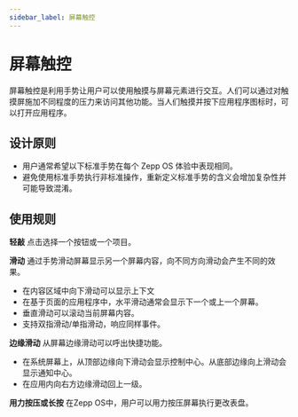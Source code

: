 ```yaml
---
sidebar_label: 屏幕触控
---
```


# 屏幕触控

屏幕触控是利用手势让用户可以使用触摸与屏幕元素进行交互。人们可以通过对触摸屏施加不同程度的压力来访问其他功能。当人们触摸并按下应用程序图标时，可以打开应用程序。

## 设计原则

- 用户通常希望以下标准手势在每个 Zepp OS 体验中表现相同。
- 避免使用标准手势执行非标准操作，重新定义标准手势的含义会增加复杂性并可能导致混淆。

## 使用规则

**轻敲** 点击选择一个按钮或一个项目。

**滑动** 通过手势滑动屏幕显示另一个屏幕内容，向不同方向滑动会产生不同的效果。

- 在内容区域中向下滑动可以显示上下文
- 在基于页面的应用程序中，水平滑动通常会显示下一个或上一个屏幕。
- 垂直滑动可以滚动当前屏幕内容。
- 支持双指滑动/单指滑动，响应同样事件。

**边缘滑动** 从屏幕边缘滑动可以呼出快捷功能。

- 在系统屏幕上，从顶部边缘向下滑动会显示控制中心。从底部边缘向上滑动会显示通知中心。
- 在应用内向右方边缘滑动回上一级。

**用力按压或长按** 在Zepp OS中，用户可以用力按压屏幕执行更改表盘。
